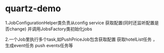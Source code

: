 # quartz-demo
1.JobConfigurationHelper类负责从config service 获取配置(同时还监听配置是否change) 并调用JobsFactory类初始化jobs

2.一个Job里执行多个task,如PushPriceJob包含获取配置 获取hotelList任务 ，生成event任务 push events任务等

